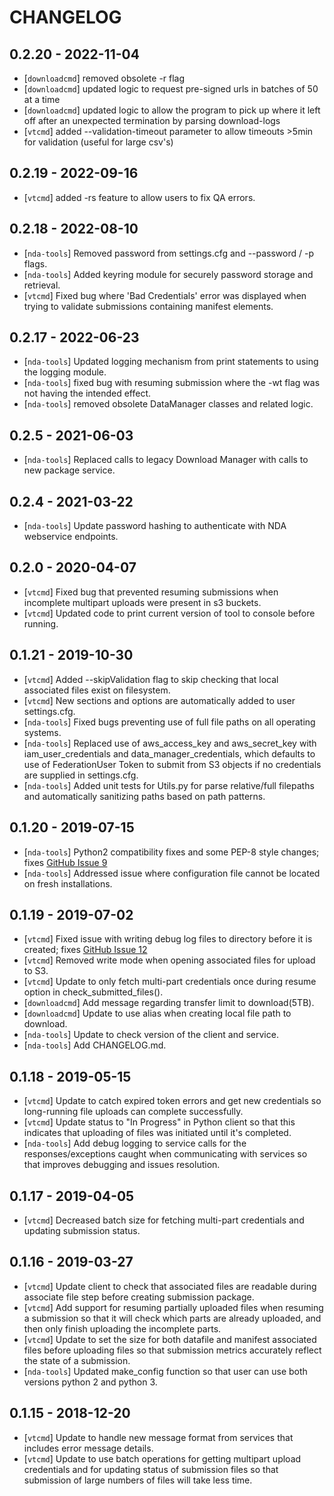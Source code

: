 
# CHANGELOG
## 0.2.20 - 2022-11-04
* [`downloadcmd`] removed obsolete -r flag
* [`downloadcmd`] updated logic to request pre-signed urls in batches of 50 at a time
* [`downloadcmd`] updated logic to allow the program to pick up where it left off after an unexpected termination by parsing download-logs
* [`vtcmd`] added --validation-timeout parameter to allow timeouts >5min for validation (useful for large csv's)

## 0.2.19 - 2022-09-16
* [`vtcmd`] added -rs feature to allow users to fix QA errors. 

## 0.2.18 - 2022-08-10
* [`nda-tools`] Removed password from settings.cfg and --password / -p flags.
* [`nda-tools`] Added keyring module for securely password storage and retrieval.
* [`vtcmd`] Fixed bug where 'Bad Credentials' error was displayed when trying to validate submissions containing manifest elements.

## 0.2.17 - 2022-06-23
* [`nda-tools`] Updated logging mechanism from print statements to using the logging module.
* [`nda-tools`] fixed bug with resuming submission where the -wt flag was not having the intended effect.
* [`nda-tools`] removed obsolete DataManager classes and related logic.

## 0.2.5 - 2021-06-03
* [`nda-tools`] Replaced calls to legacy Download Manager with calls to new package service.

## 0.2.4 - 2021-03-22
* [`nda-tools`] Update password hashing to authenticate with NDA webservice endpoints.

## 0.2.0 - 2020-04-07
* [`vtcmd`] Fixed bug that prevented resuming submissions when incomplete multipart uploads were present in s3 buckets.
* [`vtcmd`] Updated code to print current version of tool to console before running.

## 0.1.21 - 2019-10-30
* [`vtcmd`] Added --skipValidation flag to skip checking that local associated files exist on filesystem.
* [`vtcmd`] New sections and options are automatically added to user settings.cfg.
* [`nda-tools`] Fixed bugs preventing use of full file paths on all operating systems.
* [`nda-tools`] Replaced use of aws_access_key and aws_secret_key with iam_user_credentials and data_manager_credentials, which defaults to use of FederationUser Token to submit from S3 objects if no credentials are supplied in settings.cfg.
* [`nda-tools`] Added unit tests for Utils.py for parse relative/full filepaths and automatically sanitizing paths based on path patterns.

## 0.1.20 - 2019-07-15
* [`nda-tools`] Python2 compatibility fixes and some PEP-8 style changes; fixes [GitHub Issue 9](https://github.com/NDAR/nda-tools/issues/9)
* [`nda-tools`] Addressed issue where configuration file cannot be located on fresh installations.

## 0.1.19 - 2019-07-02
* [`vtcmd`] Fixed issue with writing debug log files to directory before it is created; fixes [GitHub Issue 12](https://github.com/NDAR/nda-tools/issues/12)
* [`vtcmd`] Removed write mode when opening associated files for upload to S3.
* [`vtcmd`] Update to only fetch multi-part credentials once during resume option in check_submitted_files().
* [`downloadcmd`] Add message regarding transfer limit to download(5TB).
* [`downloadcmd`] Update to use alias when creating local file path to download.
* [`nda-tools`] Update to check version of the client and service.
* [`nda-tools`] Add CHANGELOG.md.

## 0.1.18 - 2019-05-15
* [`vtcmd`] Update to catch expired token errors and get new credentials so long-running file uploads can complete successfully.
* [`vtcmd`] Update status to "In Progress" in Python client so that this indicates that uploading of files was initiated until it's completed.
* [`nda-tools`] Add debug logging to service calls for the responses/exceptions caught when communicating with services so that improves debugging and issues resolution.

## 0.1.17 - 2019-04-05
* [`vtcmd`] Decreased batch size for fetching multi-part credentials and updating submission status.

## 0.1.16 - 2019-03-27
* [`vtcmd`] Update client to check that associated files are readable during associate file step before creating submission package.
* [`vtcmd`] Add support for resuming partially uploaded files when resuming a submission so that it will check which parts are already uploaded, and then only finish uploading the incomplete parts.
* [`vtcmd`] Update to set the size for both datafile and manifest associated files before uploading files so that submission metrics accurately reflect the state of a submission.
* [`nda-tools`] Updated make_config function so that user can use both versions python 2 and python 3.

## 0.1.15 -  2018-12-20
* [`vtcmd`] Update to handle new message format from services that includes error message details.
* [`vtcmd`] Update to use batch operations for getting multipart upload credentials and for updating status of submission files so that submission of large numbers of files will take less time.

